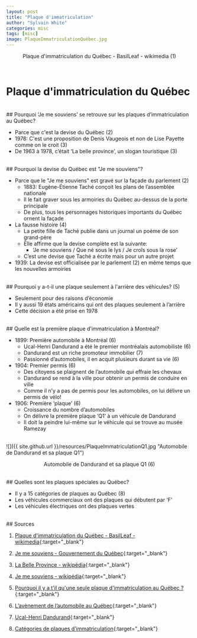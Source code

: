 ```yaml
---
layout: post
title: "Plaque d'immatriculation"
author: "Sylvain White"
categories: misc
tags: [misc]
image: PlaqueImmatriculationQuébec.jpg
---
```

<p style="text-align: center;">Plaque d'immatriculation du Québec - BasilLeaf - wikimedia (1)</p>

<br/>

# Plaque d'immatriculation du Québec

<br/>
## Pourquoi ‘Je me souviens’ se retrouve sur les plaques d’immatriculation au Québec?

* Parce que c'est la devise du Québec (2)
* 1978: C'est une proposition de Denis Vaugeois et non de Lise Payette comme on le croit (3)
* De 1963 à 1978, c’était ‘La belle province’, un slogan touristique (3)

<br/>
## Pourquoi la devise du Québec est "Je me souviens"?

* Parce que le "Je me souviens" est gravé sur la façade du parlement (2)
    * 1883: Eugène-Étienne Taché conçoit les plans de l’assemblée nationale
	* Il le fait graver sous les armoiries du Québec au-dessus de la porte principale
	* De plus, tous les personnages historiques importants du Québec ornent la façade
* La fausse histoire (4)
    * La petite fille de Taché publie dans un journal un poème de son grand-père
	* Elle affirme que la devise complète est la suivante:
	    * ‘Je me souviens / Que né sous le lys / Je croîs sous la rose’
	* C’est une devise que Taché a écrite mais pour un autre projet
* 1939: La devise est officialisée par le parlement (2) en même temps que les nouvelles armoiries

<br/>
## Pourquoi y a-t-il une plaque seulement à l'arrière des véhicules? (5)

* Seulement pour des raisons d’économie
* Il y aussi 19 états américains qui ont des plaques seulement à l’arrière 
* Cette décision a été prise en 1978

<br/>
## Quelle est la première plaque d’immatriculation à Montréal?

* 1899: Première automobile à Montréal (6)
    * Ucal-Henri Dandurand a été le premier montréalais automobiliste (6)
	* Dandurand est un riche promoteur immobilier (7)
	* Passionné d’automobiles, il en acquit plusieurs durant sa vie (6)
* 1904: Premier permis (6)
	* Des citoyens se plaignent de l’automobile qui effraie les chevaux
	* Dandurand  se rend à la ville pour obtenir un permis de conduire en ville
	* Comme il n’y a pas de permis pour les automobiles, on lui délivre un permis de vélo!
* 1906: Première ‘plaque’ (6)
	* Croissance du nombre d’automobiles
	* On délivre la première plaque ‘Q1’ à un véhicule de Dandurand
	* Il doit la peindre lui-même sur le véhicule qui se trouve au musée Ramezay

<br/>
![]({{ site.github.url }}/resources/PlaqueImmatriculationQ1.jpg "Automobile de Dandurand et sa plaque Q1")

<p style="text-align: center;">Automobile de Dandurand et sa plaque Q1 (6)</p>


<br/>
## Quelles sont les plaques spéciales au Québec?

* Il y a 15 catégories de plaques au Québec (8)
* Les véhicules commerciaux ont des plaques qui débutent par ‘F’
* Les véhicules électriques ont des plaques vertes

<br/>
## Sources

1. [Plaque d'immatriculation du Québec - BasilLeaf - wikimedia](https://commons.wikimedia.org/wiki/File:Plaque_d%27immatriculation_du_Qu%C3%A9bec_-_V%C3%A9hicule_de_promenade_-_2008_-_12x6in.png){:target="_blank"}

2. [Je me souviens - Gouvernement du Québec](https://www.quebec.ca/gouvernement/portrait-quebec/drapeau-symboles-nationaux/devise){:target="_blank"}

3. [La Belle Province - wikipédia](https://fr.wikipedia.org/wiki/La_Belle_Province){:target="_blank"}

4. [Je me souviens - wikipédia]( https://fr.wikipedia.org/wiki/Je_me_souviens){:target="_blank"}

5. [Pourquoi il y a t'il qu'une seule plaque d'immatriculation au Québec ?]( https://www.cockpitdz.com/en/post/pourquoi-il-y-a-t-il-qu-une-seule-plaque-d-immatriculation-au-qu%C3%A9bec){:target="_blank"}

6. [L’avènement de l’automobile au Québec](https://www.erudit.org/fr/revues/cd/2012-n111-cd0331/67579ac.pdf){:target="_blank"}

7. [Ucal-Henri Dandurand]( https://ville.montreal.qc.ca/memoiresdesmontrealais/ucal-henri-dandurand){:target="_blank"}

8. [Catégories de plaques d’immatriculation](https://saaq.gouv.qc.ca/immatriculation/categories-plaques-immatriculation){:target="_blank"}
